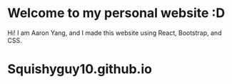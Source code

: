 # Welcome to my personal website :D

Hi! I am Aaron Yang, and I made this website using React, Bootstrap, and CSS. 

# Squishyguy10.github.io
